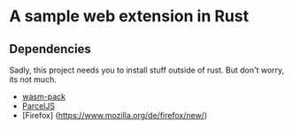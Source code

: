 # A sample web extension in Rust

## Dependencies

Sadly, this project needs you to install stuff outside of rust. But don't worry, its not much. 

* [wasm-pack](https://github.com/rustwasm/wasm-pack)
* [ParcelJS](https://parceljs.org/getting_started.html) 
* [Firefox] (https://www.mozilla.org/de/firefox/new/)
